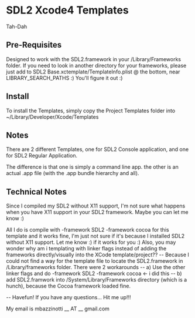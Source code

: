 SDL2 Xcode4 Templates
======================

Tah-Dah


Pre-Requisites
---------------
Designed to work with the SDL2.framework in your /Library/Frameworks folder.
If you need to look in another directory for your frameworks, please just add to SDL2 Base.xctemplate/TemplateInfo.plist @ the bottom, near <key>LIBRARY_SEARCH_PATHS</key> :) You'll figure it out :) 

Install
---------------
To install the Templates, simply copy the Project Templates folder into ~/Library/Developer/Xcode/Templates

Notes
-------
There are 2 different Templates, one for SDL2 Console application, and one for SDL2 Regular Application. 

The difference is that one is simply a command line app.
the other is an actual .app file (with the .app bundle hierarchy and all).

Technical Notes
---------------
Since I compiled my SDL2 without X11 support, I'm not sure what happens when you have X11 support in your SDL2 framework.
Maybe you can let me know :) 

All I do is compile with -framework SDL2 -framework cocoa for this template and it works fine, I'm just not sure if it's because I installed SDL2 without X11 support. Let me know :) if it works for you :) 
Also, you may wonder why am i templating with linker flags instead of adding the frameworks directly/visually into the XCode template/project??
  -- Because I could not find a way for the template file to locate the SDL2.framework in /Library/frameworks folder. There were 2 workarounds
     -- a) Use the other linker flags and do -framework SDL2 -framework cocoa <- i did this
     -- b) add SDL2.framwork into /System/Library/Frameworks directory (which is a hunch),  because the Cocoa framework loaded fine.


--
Havefun! If you have any questions... Hit me up!!!

My email is mbazzinotti __ AT __ gmail.com


